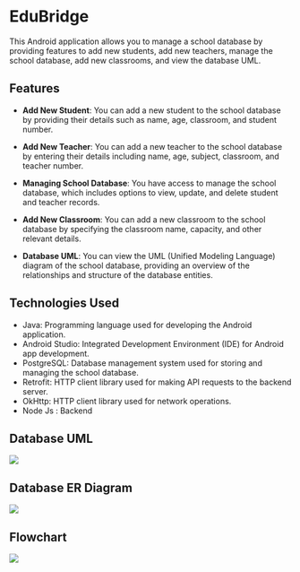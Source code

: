 # EduBridge

This Android application allows you to manage a school database by providing features to add new students, add new teachers, manage the school database, add new classrooms, and view the database UML.

## Features

- **Add New Student**: You can add a new student to the school database by providing their details such as name, age, classroom, and student number.

- **Add New Teacher**: You can add a new teacher to the school database by entering their details including name, age, subject, classroom, and teacher number.

- **Managing School Database**: You have access to manage the school database, which includes options to view, update, and delete student and teacher records.

- **Add New Classroom**: You can add a new classroom to the school database by specifying the classroom name, capacity, and other relevant details.

- **Database UML**: You can view the UML (Unified Modeling Language) diagram of the school database, providing an overview of the relationships and structure of the database entities.

## Technologies Used

- Java: Programming language used for developing the Android application.
- Android Studio: Integrated Development Environment (IDE) for Android app development.
- PostgreSQL: Database management system used for storing and managing the school database.
- Retrofit: HTTP client library used for making API requests to the backend server.
- OkHttp: HTTP client library used for network operations.
- Node Js : Backend

## Database UML

![](https://hackmd.io/_uploads/BkL7NBpw2.png)

## Database ER Diagram

![](https://hackmd.io/_uploads/HyW2246Ph.png)

## Flowchart

![](https://hackmd.io/_uploads/SkI1DHavn.png)
